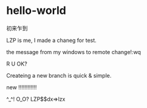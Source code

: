 # hello-world
初来乍到

LZP is me, I made a chaneg for test.

the message from my windows to remote change!:wq

R U OK?

Createing a new branch is quick & simple.

new !!!!!!!!!!!!

^_^!
O_O?
LZP$$dx=>lzx
